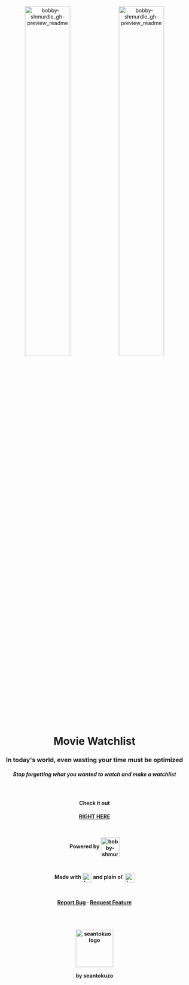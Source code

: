 <div align="center">
<br>
<p align="center">
  <img align="center" width="49%" margin="20px" alt="bobby-shmurdle_gh-preview_readme" src="https://seantokuzo-bucket.s3.us-west-1.amazonaws.com/portfolio-img/project-images/movie-watchlist_readme-img1.png">
  <img align="center" width="49%" alt="bobby-shmurdle_gh-preview_readme" src="https://seantokuzo-bucket.s3.us-west-1.amazonaws.com/portfolio-img/project-images/movie-watchlist_readme-img2.png">
</p>
<h1 align="center">Movie Watchlist</h1>
<h3 align="center">In today's world, even wasting your time must be optimized</h3>
<h5 align="center">Stop forgetting what you wanted to watch and make a watchlist</h5>
<br>
<h4>Check it out<h4>
<a href="https://seantokuzo.github.io/MovieWatchlist">
RIGHT HERE
<!-- <svg xmlns="http://www.w3.org/2000/svg" fill="#58A6FF" width="50px" viewBox="0 0 448 512"><path d="M256 64C256 46.33 270.3 32 288 32H415.1C415.1 32 415.1 32 415.1 32C420.3 32 424.5 32.86 428.2 34.43C431.1 35.98 435.5 38.27 438.6 41.3C438.6 41.35 438.6 41.4 438.7 41.44C444.9 47.66 447.1 55.78 448 63.9C448 63.94 448 63.97 448 64V192C448 209.7 433.7 224 416 224C398.3 224 384 209.7 384 192V141.3L214.6 310.6C202.1 323.1 181.9 323.1 169.4 310.6C156.9 298.1 156.9 277.9 169.4 265.4L338.7 96H288C270.3 96 256 81.67 256 64V64zM0 128C0 92.65 28.65 64 64 64H160C177.7 64 192 78.33 192 96C192 113.7 177.7 128 160 128H64V416H352V320C352 302.3 366.3 288 384 288C401.7 288 416 302.3 416 320V416C416 451.3 387.3 480 352 480H64C28.65 480 0 451.3 0 416V128z"/></svg> -->
</a>
<br>
<br>
<br>
<p align=center>Powered by 
  <img align="center" width="50px" alt="bobby-shmurdle_gh-preview_readme" src="https://www.themoviedb.org/assets/2/v4/logos/v2/blue_square_1-5bdc75aaebeb75dc7ae79426ddd9be3b2be1e342510f8202baf6bffa71d7f5c4.svg">
</p>
<br>
<p align=center>Made with
  <img align="center" width="25px" alt="bobby-shmurdle_gh-preview_readme" src="https://seantokuzo-bucket.s3.us-west-1.amazonaws.com/portfolio-img/stack-icons/react-icon.svg">
 and plain ol'
  <img align="center" width="25px" alt="bobby-shmurdle_gh-preview_readme" src="https://seantokuzo-bucket.s3.us-west-1.amazonaws.com/portfolio-img/stack-icons/css3-icon.svg">
 </p>
<br>
  <p align="center">
    <a href="https://github.com/seantokuzo/bobby-shmurdle/issues">Report Bug</a>
    ·
    <a href="https://github.com/seantokuzo/bobby-shmurdle/issues">Request Feature</a>
  </p>
  <br>
  <br>
  <br>
  <img align="center" width="100px" alt="seantokuo logo" src="https://seantokuzo-bucket.s3.us-west-1.amazonaws.com/fav-icons/seantokuzo-logo-purp.png">
  <br>
  <p>by seantokuzo</p>
</div>

